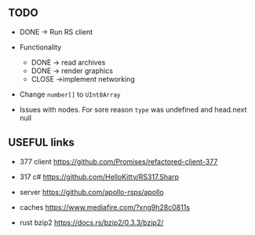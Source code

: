 ## TODO

* DONE -> Run RS client 
* Functionality
    * DONE -> read archives
    * DONE -> render graphics
    * CLOSE ->implement networking
* Change `number[]` to `UInt8Array`

* Issues with nodes. For sore reason `type` was undefined and head.next null

## USEFUL links

* 377 client https://github.com/Promises/refactored-client-377
* 317 c# https://github.com/HelloKitty/RS317.Sharp
* server https://github.com/apollo-rsps/apollo
* caches https://www.mediafire.com/?xng9h28c0811s

* rust bzip2 https://docs.rs/bzip2/0.3.3/bzip2/

